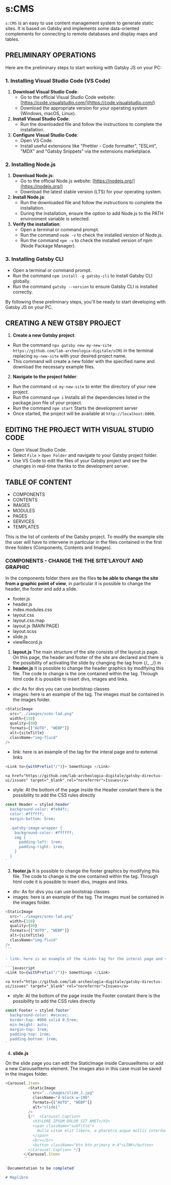 # s:CMS

`s:CMS` is an easy to use content management system to generate static sites.
It is based on Gatsby and implements some data-oriented complements for connecting to remote databases and display maps and tables.

## PRELIMINARY OPERATIONS

Here are the preliminary steps to start working with Gatsby JS on your PC:

### 1. Installing Visual Studio Code (VS Code)

1. **Download Visual Studio Code**:
   - Go to the official Visual Studio Code website: [https://code.visualstudio.com/](https://code.visualstudio.com/)
   - Download the appropriate version for your operating system (Windows, macOS, Linux).
2. **Install Visual Studio Code**:
   - Run the downloaded file and follow the instructions to complete the installation.
3. **Configure Visual Studio Code**:
   - Open VS Code.
   - Install useful extensions like "Prettier - Code formatter", "ESLint", "MDX" and "Gatsby Snippets" via the extensions marketplace.

### 2. Installing Node.js

1. **Download Node.js**:
   - Go to the official Node.js website: [https://nodejs.org/](https://nodejs.org/)
   - Download the latest stable version (LTS) for your operating system.
2. **Install Node.js**:
   - Run the downloaded file and follow the instructions to complete the installation.
   - During the installation, ensure the option to add Node.js to the PATH environment variable is selected.
3. **Verify the installation**:
   - Open a terminal or command prompt.
   - Run the command `node -v` to check the installed version of Node.js.
   - Run the command `npm -v` to check the installed version of npm (Node Package Manager).

### 3. Installing Gatsby CLI

- Open a terminal or command prompt.
- Run the command `npm install -g gatsby-cli` to install Gatsby CLI globally.
- Run the command `gatsby --version` to ensure Gatsby CLI is installed correctly.

By following these preliminary steps, you'll be ready to start developing with Gatsby JS on your PC.

## CREATING A NEW GTSBY PROJECT

1. **Create a new Gatsby project**:

- Run the command `npx gatsby new my-new-site https://github.com/lab-archeologia-digitale/sCMS` in the terminal replacing `my-new-site` with your desired project name.
- This command will create a new folder with the specified name and download the necessary example files.

2. **Navigate to the project folder**:

- Run the command `cd my-new-site` to enter the directory of your new project.
- Run the command `npm i` Installs all the dependencies listed in the package.json file of your project.
- Run the command `npm start` Starts the development server
- Once started, the project will be available at `http://localhost:8000`.

## EDITING THE PROJECT WITH VISUAL STUDIO CODE

- Open Visual Studio Code.
- Select `File` > `Open Folder` and navigate to your Gatsby project folder.
- Use VS Code to edit the files of your Gatsby project and see the changes in real-time thanks to the development server.

## TABLE OF CONTENT

- COMPONENTS
- CONTENTS
- IMAGES
- MODULES
- PAGES
- SERVICES
- TEMPLATES

This is the list of contents of the Gatsby project. To modify the example site the user will have to intervene in particular in the files contained in the first three folders (Components, Contents and Images).

### COMPONENTS - CHANGE THE THE SITE'LAYOUT AND GRAPHIC

In the components folder there are the files **to be able to change the site from a graphic point of view**, in particular it is possible to change the header, the footer and add a slide.

- footer.js
- header.js
- index.modules.css
- layout.css
- layout.css.map
- layout.js (MAIN PAGE)
- layout.scss
- slide.js
- viewRecord.js

1. **layout.js**
   The main structure of the site consists of the layout.js page. On this page, the header and footer of the site are declared and there is the possibility of activating the slide by changing the tag from {/_ <Slide /> _/} in <Slide />
2. **header.js**
   It is possible to change the header graphics by modifying this file. The code to change is the one contained within the <Container> tag. Through html code it is possible to insert divs, images and links.

- div: As for divs you can use bootstrap classes
- images: here is an example of the <staticImage> tag. The images must be contained in the images folder.

```javascript
<StaticImage
  src="../images/scms-lad.png"
  width={150}
  quality={80}
  formats={["AUTO", "WEBP"]}
  alt={siteTitle}
  className="img-fluid"
/>
```

- link: here is an example of the <Link> tag for the interal page and <a></a> to external links

```javascript
<Link to={withPrefix("/")}> Somethings </Link>
```

`<a href="https://github.com/lab-archeologia-digitale/gatsby-directus-ui/issues" target="_blank" rel="noreferrer">Issues</a>`

- style: At the bottom of the page inside the Header constant there is the possibility to add the CSS rules directly

```javascript
const Header = styled.header`
  background-color: #fe04fc;
  color: #ffffff;
  margin-bottom: 5rem;

  .gatsby-image-wrapper {
    background-color: #ffffff;
    img {
      padding-left: 1rem;
      padding-right: 1rem;
    }
  }
`
```

3. **footer.js**
   It is possible to change the footer graphics by modifying this file. The code to change is the one contained within the <Container> tag. Through html code it is possible to insert divs, images and links.

- div: As for divs you can use bootstrap classes
- images: here is an example of the <staticImage> tag. The images must be contained in the images folder.

````javascript
<StaticImage
  src="../images/scms-lad.png"
  width={150}
  quality={80}
  formats={["AUTO", "WEBP"]}
  alt={siteTitle}
  className="img-fluid"
/>
```

- link: here is an example of the <Link> tag for the interal page and <a></a> to external links

```javascript
<Link to={withPrefix("/")}> Somethings </Link>
````

`<a href="https://github.com/lab-archeologia-digitale/gatsby-directus-ui/issues" target="_blank" rel="noreferrer">Issues</a>`

- style: At the bottom of the page inside the Footer constant there is the possibility to add the CSS rules directly

```javascript
const Footer = styled.footer`
  background-color: #ececec;
  border-top: #000 solid 0.5rem;
  min-height: auto;
  margin-top: 3rem;
  padding-top: 1rem;
  padding-bottom: 1rem;
`
```

4. **slide.js**

On the slide page you can edit the StaticImage inside CarouselItems or add a new CarouselItems element. The images also in this case must be saved in the images folder.

````javascript
<Carousel.Item>
          <StaticImage
            src="../images/slide_1.jpg"
            className="d-block w-100"
            formats={["AUTO", "WEBP"]}
            alt="slide1"
          />
          {/*  <Carousel.Caption>
            <h3>LORE IPSUM DOLOR SIT AMET</h3>
            <span className="subTitle">
              Nulla vitae elit libero, a pharetra augue mollis interdum.
            </span>
            <br></br>
            <button className="btn btn-primary m-4">LINK</button>
          </Carousel.Caption> */}
        </Carousel.Item>
        ```

`Documentation to be completed`

# Maplibre
````
